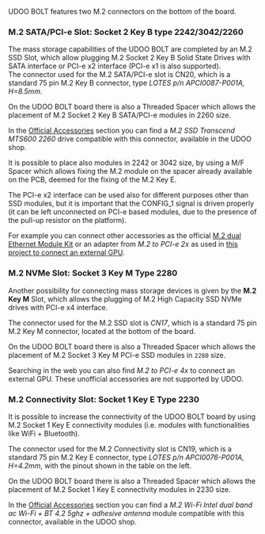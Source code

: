 UDOO BOLT features two M.2 connectors on the bottom of the board.

### M.2 SATA/PCI-e Slot: Socket 2 Key B type 2242/3042/2260

The mass storage capabilities of the UDOO BOLT are completed by an M.2 SSD Slot, which allow plugging M.2 Socket 2 Key B Solid State Drives with SATA interface or PCI-e x2 interface (PCI-e x1 is also supported).  
The connector used for the M.2 SATA/PCI-e slot is CN20, which is a standard 75 pin M.2 Key B connector, type *LOTES p/n APCI0087-P001A, H=8.5mm*.

On the UDOO BOLT board there is also a Threaded Spacer which allows the placement of M.2 Socket 2 Key B SATA/PCI-e modules in 2260 size.  

In the [Official Accessories](!Accessories/Official_Accessories) section you can find a *M.2 SSD Transcend MTS600 2260* drive compatible with this connector, available in the UDOO shop.

It is possible to place also modules in 2242 or 3042 size, by using a M/F Spacer which allows fixing the M.2 module on the spacer already available on the PCB, deemed for the fixing of the M.2 Key E.

The PCI-e x2 interface can be used also for different purposes other than SSD modules, but it is important that the CONFIG_1 signal is driven properly (it can be left unconnected on PCI-e based modules, due to the presence of the pull-up resistor on the platform).

For example you can connect other accessories as the official [M.2 dual Ethernet Module Kit](!Accessories/Official_Accessories) or an adapter from *M.2 to PCI-e 2x* as used in [this project to connect an external GPU](https://udoo.hackster.io/matteodelbalio/udoo-x86-with-geforce-gtx-1060-gpu-2aed20?ref=channel&ref_id=497_published___&offset=0).

### M.2 NVMe Slot: Socket 3 Key M Type 2280

Another possibility for connecting mass storage devices is given by the **M.2 Key M** Slot, which allows the plugging of M.2 High Capacity SSD NVMe drives with PCI-e x4 interface.

The connector used for the M.2 SSD slot is *CN17*, which is a standard 75 pin M.2 Key M connector, located at the bottom of the board.

On the UDOO BOLT board there is also a Threaded Spacer which allows the placement of M.2 Socket 3 Key M PCI-e SSD modules in `2280` size.

Searching in the web you can also find *M.2 to PCI-e 4x* to connect an external GPU. These unofficial accessories are not supported by UDOO.

### M.2 Connectivity Slot: Socket 1 Key E Type 2230

It is possible to increase the connectivity of the UDOO BOLT board by using M.2 Socket 1 Key E connectivity modules (i.e. modules with functionalities like WiFi + Bluetooth).  

The connector used for the M.2 Connectivity slot is CN19, which is a standard 75 pin M.2 Key E connector, type *LOTES p/n APCI0076-P001A, H=4.2mm*, with the pinout shown in the table on the left.

On the UDOO BOLT board there is also a Threaded Spacer which allows the placement of M.2 Socket 1 Key E connectivity modules in 2230 size.

In the [Official Accessories](!Accessories/Official_Accessories) section you can find a *M.2 Wi-Fi Intel dual band ac Wi-Fi + BT 4.2 5ghz + adhesive antenna* module compatible with this connector, available in the UDOO shop.
